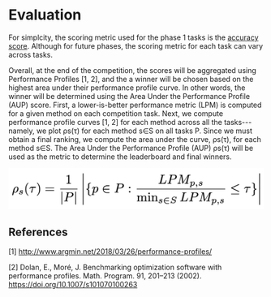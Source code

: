 # Evaluation

For simplcity, the scoring metric used for the phase 1 tasks is the [accuracy score](https://scikit-learn.org/stable/modules/generated/sklearn.metrics.accuracy_score.html).
Although for future phases, the scoring metric for each task can vary across tasks. 

Overall, at the end of the competition, the scores will be aggregated using Performance Profiles [1, 2], and the a winner will be chosen based on the highest area under their performance profile curve. 
In other words, the winner will be determined using the Area Under the Performance Profile (AUP) score. 
First, a lower-is-better performance metric (LPM) is computed for a given method on each competition task. 
Next, we compute performance profile curves [1, 2] for each method across all the tasks---namely, we plot ρs(τ) for each method s∈S on all tasks P. 
Since we must obtain a final ranking, we compute the area under the curve, ρs(τ), for each method s∈S. 
The Area Under the Performance Profile (AUP) ρs(τ) will be used as the metric to determine the leaderboard and final winners. 

![AUP Score](https://raw.githubusercontent.com/nick11roberts/nick11roberts.github.io/master/img/aup.png "AUP Score")


## References

[1] http://www.argmin.net/2018/03/26/performance-profiles/

[2] Dolan, E., Moré, J. Benchmarking optimization software with performance profiles. Math. Program. 91, 201–213 (2002). https://doi.org/10.1007/s101070100263
